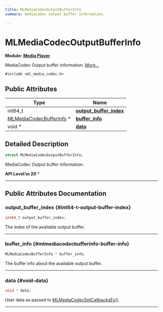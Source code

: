 ```yaml
---
title: MLMediaCodecOutputBufferInfo
summary: mediacodec output buffer information. 

---
```


# MLMediaCodecOutputBufferInfo

**Module:** **[Media Player](/api-ref/api/Modules/group___media_player/group___media_player.md)**



MediaCodec Output buffer information.  [More...](#detailed-description)


`#include <ml_media_codec.h>`

## Public Attributes

| Type           | Name           |
| -------------- | -------------- |
| int64_t | **[output_buffer_index](/api-ref/api/Modules/group___media_player/struct_m_l_media_codec_output_buffer_info.md#int64-t-output-buffer-index)**  |
| [MLMediaCodecBufferInfo](/api-ref/api/Modules/group___media_player/struct_m_l_media_codec_buffer_info.md) * | **[buffer_info](/api-ref/api/Modules/group___media_player/struct_m_l_media_codec_output_buffer_info.md#mlmediacodecbufferinfo-buffer-info)**  |
| void * | **[data](/api-ref/api/Modules/group___media_player/struct_m_l_media_codec_output_buffer_info.md#void-data)**  |

## Detailed Description

```cpp
struct MLMediaCodecOutputBufferInfo;
```

MediaCodec Output buffer information. 




**API Level:\n 20**
  * 




-----------
## Public Attributes Documentation

### output_buffer_index {#int64-t-output-buffer-index}

```cpp
int64_t output_buffer_index;
```


The index of the available output buffer. 





-----------

### buffer_info {#mlmediacodecbufferinfo-buffer-info}

```cpp
MLMediaCodecBufferInfo * buffer_info;
```


The buffer info about the available output buffer. 





-----------

### data {#void-data}

```cpp
void * data;
```


User data as passed to [MLMediaCodecSetCallbacksEx()](/api-ref/api/Modules/group___media_player/group___media_player.md#mlresult-mlmediacodecsetcallbacksex). 





-----------

